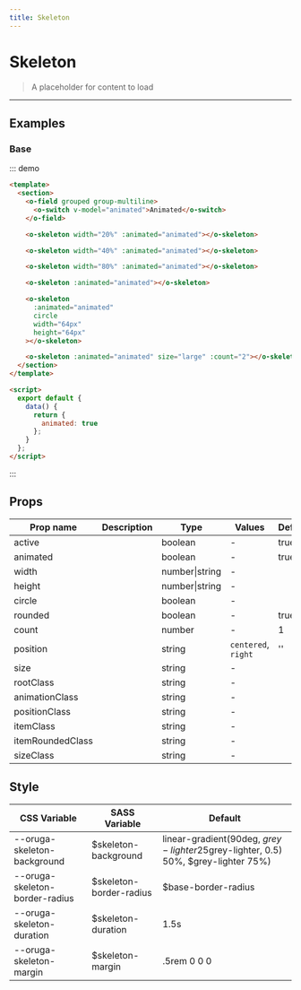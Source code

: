 ```yaml
---
title: Skeleton
---
```


# Skeleton

> A placeholder for content to load

---

## Examples

### Base

::: demo

```html
<template>
  <section>
    <o-field grouped group-multiline>
      <o-switch v-model="animated">Animated</o-switch>
    </o-field>

    <o-skeleton width="20%" :animated="animated"></o-skeleton>

    <o-skeleton width="40%" :animated="animated"></o-skeleton>

    <o-skeleton width="80%" :animated="animated"></o-skeleton>

    <o-skeleton :animated="animated"></o-skeleton>

    <o-skeleton
      :animated="animated"
      circle
      width="64px"
      height="64px"
    ></o-skeleton>

    <o-skeleton :animated="animated" size="large" :count="2"></o-skeleton>
  </section>
</template>

<script>
  export default {
    data() {
      return {
        animated: true
      };
    }
  };
</script>
```

:::

## Props

| Prop name        | Description | Type           | Values              | Default |
| ---------------- | ----------- | -------------- | ------------------- | ------- |
| active           |             | boolean        | -                   | true    |
| animated         |             | boolean        | -                   | true    |
| width            |             | number\|string | -                   |         |
| height           |             | number\|string | -                   |         |
| circle           |             | boolean        | -                   |         |
| rounded          |             | boolean        | -                   | true    |
| count            |             | number         | -                   | 1       |
| position         |             | string         | `centered`, `right` | ''      |
| size             |             | string         | -                   |         |
| rootClass        |             | string         | -                   |         |
| animationClass   |             | string         | -                   |         |
| positionClass    |             | string         | -                   |         |
| itemClass        |             | string         | -                   |         |
| itemRoundedClass |             | string         | -                   |         |
| sizeClass        |             | string         | -                   |         |

## Style

| CSS Variable                   | SASS Variable            | Default                                                                                     |
| ------------------------------ | ------------------------ | ------------------------------------------------------------------------------------------- |
| --oruga-skeleton-background    | \$skeleton-background    | linear-gradient(90deg, $grey-lighter 25%, rgba($grey-lighter, 0.5) 50%, \$grey-lighter 75%) |
| --oruga-skeleton-border-radius | \$skeleton-border-radius | \$base-border-radius                                                                        |
| --oruga-skeleton-duration      | \$skeleton-duration      | 1.5s                                                                                        |
| --oruga-skeleton-margin        | \$skeleton-margin        | .5rem 0 0 0                                                                                 |
